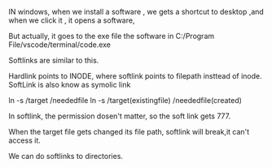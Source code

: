 IN windows, when we install a software , we gets a shortcut to desktop ,and when we click it , it opens a software,

But actually, it goes to the exe file the software in  C:/Program File/vscode/terminal/code.exe

Softlinks are similar to this.

Hardlink points to INODE, where softlink points to filepath insttead of inode. SoftLink is also know as symolic link

ln -s /target /neededfile
ln -s /target(existingfile) /neededfile(created)


In softlink, the permission dosen't matter, so the soft link gets 777.


When the target file gets changed its file path, softlink will break,it can't access it.

We can do softlinks to directories.
